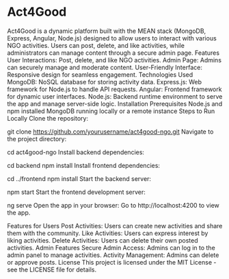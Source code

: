 # Act4Good
Act4Good is a dynamic platform built with the MEAN stack (MongoDB, Express, Angular, Node.js) designed to allow users to interact with various NGO activities. Users can post, delete, and like activities, while administrators can manage content through a secure admin page.
Features
User Interactions: Post, delete, and like NGO activities.
Admin Page: Admins can securely manage and moderate content.
User-Friendly Interface: Responsive design for seamless engagement.
Technologies Used
MongoDB: NoSQL database for storing activity data.
Express.js: Web framework for Node.js to handle API requests.
Angular: Frontend framework for dynamic user interfaces.
Node.js: Backend runtime environment to serve the app and manage server-side logic.
Installation
Prerequisites
Node.js and npm installed
MongoDB running locally or a remote instance
Steps to Run Locally
Clone the repository:

git clone https://github.com/yourusername/act4good-ngo.git
Navigate to the project directory:

cd act4good-ngo
Install backend dependencies:

cd backend
npm install
Install frontend dependencies:

cd ../frontend
npm install
Start the backend server:

npm start
Start the frontend development server:

ng serve
Open the app in your browser: Go to http://localhost:4200 to view the app.

Features for Users
Post Activities: Users can create new activities and share them with the community.
Like Activities: Users can express interest by liking activities.
Delete Activities: Users can delete their own posted activities.
Admin Features
Secure Admin Access: Admins can log in to the admin panel to manage activities.
Activity Management: Admins can delete or approve posts.
License
This project is licensed under the MIT License - see the LICENSE file for details.
